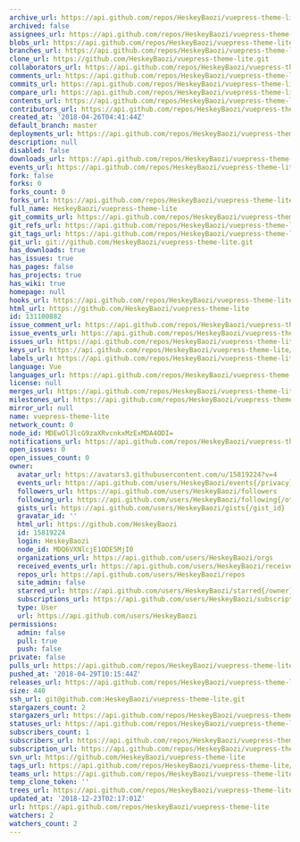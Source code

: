 ```yaml
---
archive_url: https://api.github.com/repos/HeskeyBaozi/vuepress-theme-lite/{archive_format}{/ref}
archived: false
assignees_url: https://api.github.com/repos/HeskeyBaozi/vuepress-theme-lite/assignees{/user}
blobs_url: https://api.github.com/repos/HeskeyBaozi/vuepress-theme-lite/git/blobs{/sha}
branches_url: https://api.github.com/repos/HeskeyBaozi/vuepress-theme-lite/branches{/branch}
clone_url: https://github.com/HeskeyBaozi/vuepress-theme-lite.git
collaborators_url: https://api.github.com/repos/HeskeyBaozi/vuepress-theme-lite/collaborators{/collaborator}
comments_url: https://api.github.com/repos/HeskeyBaozi/vuepress-theme-lite/comments{/number}
commits_url: https://api.github.com/repos/HeskeyBaozi/vuepress-theme-lite/commits{/sha}
compare_url: https://api.github.com/repos/HeskeyBaozi/vuepress-theme-lite/compare/{base}...{head}
contents_url: https://api.github.com/repos/HeskeyBaozi/vuepress-theme-lite/contents/{+path}
contributors_url: https://api.github.com/repos/HeskeyBaozi/vuepress-theme-lite/contributors
created_at: '2018-04-26T04:41:44Z'
default_branch: master
deployments_url: https://api.github.com/repos/HeskeyBaozi/vuepress-theme-lite/deployments
description: null
disabled: false
downloads_url: https://api.github.com/repos/HeskeyBaozi/vuepress-theme-lite/downloads
events_url: https://api.github.com/repos/HeskeyBaozi/vuepress-theme-lite/events
fork: false
forks: 0
forks_count: 0
forks_url: https://api.github.com/repos/HeskeyBaozi/vuepress-theme-lite/forks
full_name: HeskeyBaozi/vuepress-theme-lite
git_commits_url: https://api.github.com/repos/HeskeyBaozi/vuepress-theme-lite/git/commits{/sha}
git_refs_url: https://api.github.com/repos/HeskeyBaozi/vuepress-theme-lite/git/refs{/sha}
git_tags_url: https://api.github.com/repos/HeskeyBaozi/vuepress-theme-lite/git/tags{/sha}
git_url: git://github.com/HeskeyBaozi/vuepress-theme-lite.git
has_downloads: true
has_issues: true
has_pages: false
has_projects: true
has_wiki: true
homepage: null
hooks_url: https://api.github.com/repos/HeskeyBaozi/vuepress-theme-lite/hooks
html_url: https://github.com/HeskeyBaozi/vuepress-theme-lite
id: 131100882
issue_comment_url: https://api.github.com/repos/HeskeyBaozi/vuepress-theme-lite/issues/comments{/number}
issue_events_url: https://api.github.com/repos/HeskeyBaozi/vuepress-theme-lite/issues/events{/number}
issues_url: https://api.github.com/repos/HeskeyBaozi/vuepress-theme-lite/issues{/number}
keys_url: https://api.github.com/repos/HeskeyBaozi/vuepress-theme-lite/keys{/key_id}
labels_url: https://api.github.com/repos/HeskeyBaozi/vuepress-theme-lite/labels{/name}
language: Vue
languages_url: https://api.github.com/repos/HeskeyBaozi/vuepress-theme-lite/languages
license: null
merges_url: https://api.github.com/repos/HeskeyBaozi/vuepress-theme-lite/merges
milestones_url: https://api.github.com/repos/HeskeyBaozi/vuepress-theme-lite/milestones{/number}
mirror_url: null
name: vuepress-theme-lite
network_count: 0
node_id: MDEwOlJlcG9zaXRvcnkxMzExMDA4ODI=
notifications_url: https://api.github.com/repos/HeskeyBaozi/vuepress-theme-lite/notifications{?since,all,participating}
open_issues: 0
open_issues_count: 0
owner:
  avatar_url: https://avatars3.githubusercontent.com/u/15819224?v=4
  events_url: https://api.github.com/users/HeskeyBaozi/events{/privacy}
  followers_url: https://api.github.com/users/HeskeyBaozi/followers
  following_url: https://api.github.com/users/HeskeyBaozi/following{/other_user}
  gists_url: https://api.github.com/users/HeskeyBaozi/gists{/gist_id}
  gravatar_id: ''
  html_url: https://github.com/HeskeyBaozi
  id: 15819224
  login: HeskeyBaozi
  node_id: MDQ6VXNlcjE1ODE5MjI0
  organizations_url: https://api.github.com/users/HeskeyBaozi/orgs
  received_events_url: https://api.github.com/users/HeskeyBaozi/received_events
  repos_url: https://api.github.com/users/HeskeyBaozi/repos
  site_admin: false
  starred_url: https://api.github.com/users/HeskeyBaozi/starred{/owner}{/repo}
  subscriptions_url: https://api.github.com/users/HeskeyBaozi/subscriptions
  type: User
  url: https://api.github.com/users/HeskeyBaozi
permissions:
  admin: false
  pull: true
  push: false
private: false
pulls_url: https://api.github.com/repos/HeskeyBaozi/vuepress-theme-lite/pulls{/number}
pushed_at: '2018-04-29T10:15:44Z'
releases_url: https://api.github.com/repos/HeskeyBaozi/vuepress-theme-lite/releases{/id}
size: 440
ssh_url: git@github.com:HeskeyBaozi/vuepress-theme-lite.git
stargazers_count: 2
stargazers_url: https://api.github.com/repos/HeskeyBaozi/vuepress-theme-lite/stargazers
statuses_url: https://api.github.com/repos/HeskeyBaozi/vuepress-theme-lite/statuses/{sha}
subscribers_count: 1
subscribers_url: https://api.github.com/repos/HeskeyBaozi/vuepress-theme-lite/subscribers
subscription_url: https://api.github.com/repos/HeskeyBaozi/vuepress-theme-lite/subscription
svn_url: https://github.com/HeskeyBaozi/vuepress-theme-lite
tags_url: https://api.github.com/repos/HeskeyBaozi/vuepress-theme-lite/tags
teams_url: https://api.github.com/repos/HeskeyBaozi/vuepress-theme-lite/teams
temp_clone_token: ''
trees_url: https://api.github.com/repos/HeskeyBaozi/vuepress-theme-lite/git/trees{/sha}
updated_at: '2018-12-23T02:17:01Z'
url: https://api.github.com/repos/HeskeyBaozi/vuepress-theme-lite
watchers: 2
watchers_count: 2
---
```


